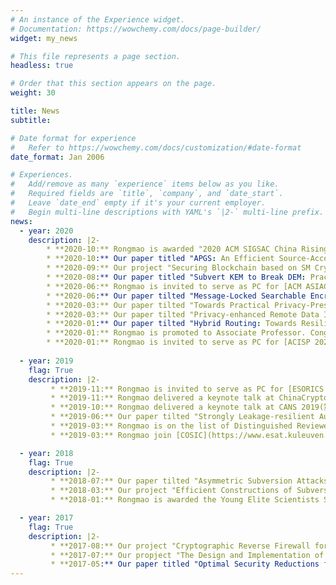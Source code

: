 ```yaml
---
# An instance of the Experience widget.
# Documentation: https://wowchemy.com/docs/page-builder/
widget: my_news

# This file represents a page section.
headless: true

# Order that this section appears on the page.
weight: 30

title: News
subtitle:

# Date format for experience
#   Refer to https://wowchemy.com/docs/customization/#date-format
date_format: Jan 2006

# Experiences.
#   Add/remove as many `experience` items below as you like.
#   Required fields are `title`, `company`, and `date_start`.
#   Leave `date_end` empty if it's your current employer.
#   Begin multi-line descriptions with YAML's `|2-` multi-line prefix.
news:
  - year: 2020
    description: |2-
        * **2020-10:** Rongmao is awarded "2020 ACM SIGSAC China Rising Star Award" (ACM SIGSAC 中国新星奖). Congratulations!
        * **2020-10:** Our paper titled "APGS: An Efficient Source-Accountable and Metadata-Private Protocol in the Network Layer " is accepted by IEEE TIFS.
        * **2020-09:** Our project "Securing Blockchain based on SM Cryptographic Algorithms"（基于我国商用密码的区块链安全保护研究）gets funded by NSFC.
        * **2020-08:** Our paper titled "Subvert KEM to Break DEM: Practical Algorithm-Substitution Attacks on Public-Key Encryption" is accepted by [ASIACRYPT 2020](https://asiacrypt.iacr.org/2020/).
        * **2020-06:** Rongmao is invited to serve as PC for [ACM ASIACCS 2021](https://asiaccs2021.comp.polyu.edu.hk/).
        * **2020-06:** Our paper tilted "Message-Locked Searchable Encryption: A New Versatile Tool for Secure Cloud Storage" is accepted by IEEE TSC.
        * **2020-03:** Our paper tilted "Towards Practical Privacy-Preserving Decision Tree Training and Evaluation in the Cloud" is accepted by IEEE TIFS.
        * **2020-03:** Our paper tilted "Privacy-enhanced Remote Data Integrity Checking with Updatable Timestamp" is accepted by Information Science.
        * **2020-01:** Our paper tilted "Hybrid Routing: Towards Resilient Routing in Anonymous Communication Networks" is accepted by ICC 2020.
        * **2020-01:** Rongmao is promoted to Associate Professor. Congratulations!
        * **2020-01:** Rongmao is invited to serve as PC for [ACISP 2020](http://nsclab.org/acisp2020/index.html).
        
  - year: 2019
    flag: True
    description: |2-
         * **2019-11:** Rongmao is invited to serve as PC for [ESORICS 2020](http://esorics2020.sccs.surrey.ac.uk/).
         * **2019-11:** Rongmao delivered a keynote talk at ChinaCrypto 2019(中国密码学会2019年会).
         * **2019-10:** Rongmao delivered a keynote talk at CANS 2019(第18届国际密码与网络安全会议).
         * **2019-06:** Our paper tilted "Strongly Leakage-resilient Authenticated Key Exchange, Revisited" is accepted by Designs, Codes and Cryptography.
         * **2019-03:** Rongmao is on the list of Distinguished Reviewers by ACM Transactions on Storage ([ACM TOS](https://dl.acm.org/citation.cfm?doid=3311821.3313879)) (17/180).
         * **2019-03:** Rongmao join [COSIC](https://www.esat.kuleuven.be/cosic/about-us/) at [KU Leuven](https://www.kuleuven.be/kuleuven/) as a visting researcher, hosted by [Prof. Bart Preneel](https://homes.esat.kuleuven.be/~preneel/).

  - year: 2018
    flag: True
    description: |2-
         * **2018-07:** Our paper tilted "Asymmetric Subversion Attacks on Signature Schemes" wins the Best Student Paper Award in [ACISP 2018](https://ssl.informatics.uow.edu.au/acisp2018/).
         * **2018-03:** Our project "Efficient Constructions of Subversion-resilient Cryptographic Protocols" gets funded by NUDT.
         * **2018-01:** Rongmao is awarded the Young Elite Scientists Sponsorship by China Association for Science and Technology (中国科协青托工程).

  - year: 2017
    flag: True
    description: |2-
         * **2017-08:** Our project "Cryptographic Reverse Firewall for Fundamental Cryptographic Protocols" gets funded by NSFC.
         * **2017-07:** Our propject "The Design and Implementation of TLS Protocol with Cryprographic Reverse Firewall" wins the First Prize in the 10th National College Student Information Security Contest (全国大学生信息安全竞赛一等奖) in China, and Rongmao is awarded the "Outstanding Advisor".
         * **2017-05:** Our paper titled "Optimal Security Reductions for Unique Signatures: Bypassing Impossibilities with A Counterexample" is accepted by [CRYPTO'17](https://www.iacr.org/conferences/crypto2017/).
---
```

